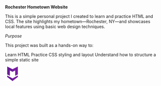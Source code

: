 **Rochester Hometown Website**

This is a simple personal project I created to learn and practice HTML and CSS. The site highlights my hometown—Rochester, NY—and showcases local features using basic web design techniques.

_Purpose_

This project was built as a hands-on way to:

Learn  HTML
Practice CSS styling and layout
Understand how to structure a simple static site


![alt text][logo]

[logo]: https://github.com/adam-p/markdown-here/raw/master/src/common/images/icon48.png "Rochester Image"
